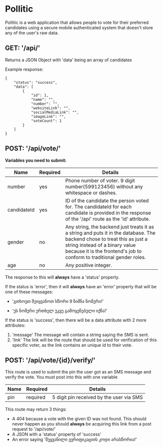 
# Pollitic

Pollitic is a web application that allows people to vote for their preferred candidates using a secure mobile authenticated system that doesn't store any of the user's raw data.


## GET: '/api/'


Returns a JSON Object with 'data' being an array of candidates

Example response: 

    {
        "status": "success",
        "data": [
            {
                "id": 1,
                "name": "",
                "number": "",
                "websiteLink": "",
                "socialMediaLink": "",
                "imageLink": "",
                "voteCount": 1
            }
        ]
    }



## POST: '/api/vote/'


**Variables you need to submit:**

| Name | Required | Details |
|--|--|--|
| number | yes| Phone number of voter. 9 digit number(599123456) without any whitespace or dashes. |
| candidateId | yes| ID of the candidate the person voted for. The candidateId for each candidate is provided in the response of the '/api' route as the 'id' attribute. |
| gender | no| Any string, the backend just treats it as a string and puts it in the database. The backend chose to treat this as just a string instead of a binary value because it is the frontend's job to conform to traditional gender roles. |
| age | no| Any positive integer.  |

The response to this will __always__ have a 'status' property.

If the status is 'error', then it will __always__ have an 'error' property that will be one of these messages:

 - 'გთხოვთ შეიყვანოთ სწორი 9 ნიშნა ნომერი!'
  
 - 'ეს ნომერი ერთხელ უკვე გამოყენებული იქნა!'

If the status is 'success', then there will be a data attribute with 2 more attributes: 

 1. 'message'
		 The message will contain a string saying the SMS is sent.
 2. 'link'
		 The link will be the route that should be used for verification of this specific voter, as the link contains an unique id to their vote.


## POST: '/api/vote/{id}/verify/'


 This route is used to submit the pin the user got as an SMS message and verify the vote.
 You must post into this with one variable

| Name | Required | Details |
|--|--|--|
| pin| required | 5 digit pin received by the user via SMS |

This route may return 3 things:

 - A 404 because a vote with the given ID was not found. This should never happen as you should __always__ be acquiring this link from a post request to '/api/vote/'
 - A JSON with a 'status' property of 'success'
 - An error saying 'შეყვანილი ვერიფიკაციის კოდი არასწორია!'

